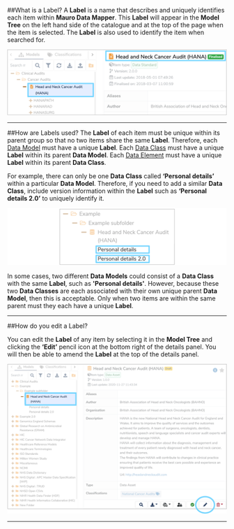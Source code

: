 ##What is a Label?
A **Label** is a name that describes and uniquely identifies each item within **Mauro Data Mapper**. This **Label** will appear in the **Model Tree** on the left hand side of the catalogue and at the top of the page when the item is selected. The **Label** is also used to identify the item when searched for. 

![Label highlighted in Model Tree and in details panel](label-highlighted.png)

---

##How are Labels used?
The **Label** of each item must be unique within its parent group so that no two items share the same **Label**. Therefore, each [Data Model](../data-model/data-model.md) must have a unique **Label**. Each [Data Class](../data-class/data-class.md) must have a unique **Label** within its parent **Data Model**. Each [Data Element](../data-element/data-element.md) must have a unique **Label** within its parent **Data Class**. 

For example, there can only be one **Data Class** called **‘Personal details’** within a particular **Data Model**. Therefore, if you need to add a similar **Data Class**, include version information within the **Label** such as **‘Personal details 2.0’** to uniquely identify it. 

![Unique Labels for similar Data Classes highlighted](unique-label-example.png)

In some cases, two different **Data Models** could consist of a **Data Class** with the same **Label**, such as **'Personal details'**. However, because these two **Data Classes** are each associated with their own unique parent **Data Model**, then this is acceptable. Only when two items are within the same parent must they each have a unique **Label**.  

---

##How do you edit a Label?

You can edit the **Label** of any item by selecting it in the **Model Tree** and clicking the **‘Edit’** pencil icon at the bottom right of the details panel. You will then be able to amend the **Label** at the top of the details panel. 

![Edit pencil icon highlighted on details panel](edit-label.png)

---
